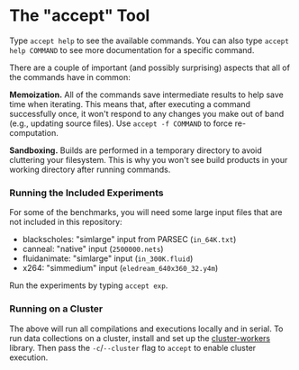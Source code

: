 # The "accept" Tool

Type `accept help` to see the available commands. You can also type `accept help COMMAND` to see more documentation for a specific command.

There are a couple of important (and possibly surprising) aspects that all of the commands have in common:

**Memoization.** All of the commands save intermediate results to help save time when iterating. This means that, after executing a command successfully once, it won't respond to any changes you make out of band (e.g., updating source files). Use `accept -f COMMAND` to force re-computation.

**Sandboxing.** Builds are performed in a temporary directory to avoid cluttering your filesystem. This is why you won't see build products in your working directory after running commands.

### Running the Included Experiments

For some of the benchmarks, you will need some large input files that are not included in this repository:

* blackscholes: "simlarge" input from PARSEC (`in_64K.txt`)
* canneal: "native" input (`2500000.nets`)
* fluidanimate: "simlarge" input (`in_300K.fluid`)
* x264: "simmedium" input (`eledream_640x360_32.y4m`)

Run the experiments by typing `accept exp`.

### Running on a Cluster

The above will run all compilations and executions locally and in serial. To
run data collections on a cluster, install and set up the [cluster-workers][]
library. Then pass the `-c`/`--cluster` flag to `accept` to enable cluster
execution.

[cluster-workers]: https://github.com/sampsyo/cluster-workers

